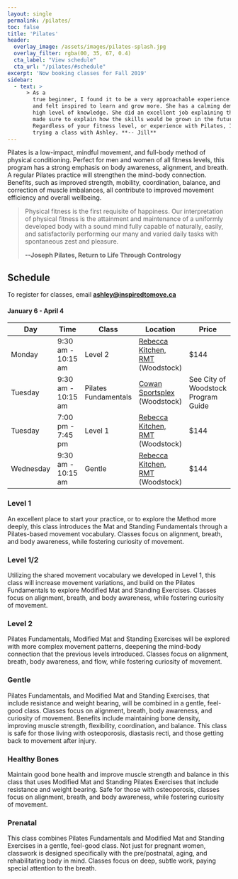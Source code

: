 ```yaml
---
layout: single
permalink: /pilates/
toc: false
title: 'Pilates'
header:
  overlay_image: /assets/images/pilates-splash.jpg
  overlay_filter: rgba(00, 35, 67, 0.4)
  cta_label: "View schedule"
  cta_url: "/pilates/#schedule"
excerpt: 'Now booking classes for Fall 2019'
sidebar:
  - text: > 
      > As a
        true beginner, I found it to be a very approachable experience. I enjoyed our session,
        and felt inspired to learn and grow more. She has a calming demeanour, and a very
        high level of knowledge. She did an excellent job explaining the fundamentals, but
        made sure to explain how the skills would be grown in the future. 
        Regardless of your fitness level, or experience with Pilates, I highly recommend
        trying a class with Ashley. **-- Jill**
---
```


Pilates is a low-impact, mindful movement, and full-body method of physical conditioning. Perfect for men and women of all fitness levels, this program has a strong emphasis on body awareness, alignment, and breath. A regular Pilates practice will strengthen the mind-body connection. Benefits, such as improved strength, mobility, coordination, balance, and correction of muscle imbalances, all contribute to improved movement efficiency and overall wellbeing.

> Physical fitness is the first requisite of happiness. Our interpretation of physical fitness is the attainment and maintenance of a uniformly developed body with a sound mind fully capable of naturally, easily, and satisfactorily performing our many and varied daily tasks with spontaneous zest and pleasure.
>
> **--Joseph Pilates, Return to Life Through Contrology**



## Schedule

To register for classes, email **[ashley@inspiredtomove.ca](mailto:ashley@inspiredtomove.ca)**


#### January 6 - April 4

| Day |Time | Class | Location | Price | Notes |
| --- |---- | ----- | -------- | ----- | ----- |
| Monday | 9:30 am - 10:15 am | Level 2 | [Rebecca Kitchen, RMT](http://www.rebecca-rmt.com) (Woodstock) | $144 | 
| Tuesday | 9:30 am - 10:15 am | Pilates Fundamentals | [Cowan Sportsplex](https://facilities.cityofwoodstock.ca/Home/Detail?Id=d313e804-0975-49bf-92bf-739e8b851642) (Woodstock) | See City of Woodstock Program Guide | *Registration via City of Woodstock*
| Tuesday | 7:00 pm - 7:45 pm | Level 1 | [Rebecca Kitchen, RMT](http://www.rebecca-rmt.com) (Woodstock) | $144 |   
| Wednesday | 9:30 am - 10:15 am | Gentle | [Rebecca Kitchen, RMT](http://www.rebecca-rmt.com) (Woodstock) | $144 |  

### Level 1

An excellent place to start your practice, or to explore the Method more deeply, this class introduces the Mat and Standing Fundamentals through a Pilates-based movement vocabulary. Classes focus on alignment, breath, and body awareness, while fostering curiosity of movement. 

### Level 1/2

Utilizing the shared movement vocabulary we developed in Level 1, this class will increase movement variations, and build on the Pilates Fundamentals to explore Modified Mat and Standing Exercises. Classes focus on alignment, breath, and body awareness, while fostering curiosity of movement. 

### Level 2

Pilates Fundamentals, Modified Mat and Standing Exercises will be explored with more complex movement patterns, deepening the mind-body connection that the previous levels introduced. Classes focus on alignment, breath, body awareness, and flow, while fostering curiosity of movement.

### Gentle

Pilates Fundamentals, and Modified Mat and Standing Exercises, that include resistance and weight bearing, will be combined in a gentle, feel-good class. Classes focus on alignment, breath, body awareness, and curiosity of movement. Benefits include maintaining bone density, improving muscle strength, flexibility, coordination, and balance. This class is safe for those living with osteoporosis, diastasis recti, and those getting back to movement after injury.

### Healthy Bones

Maintain good bone health and improve muscle strength and balance in this class that uses Modified Mat and Standing Pilates Exercises that include resistance and weight bearing. Safe for those with osteoporosis, classes focus on alignment, breath, and body awareness, while fostering curiosity of movement.

### Prenatal

This class combines Pilates Fundamentals and Modified Mat and Standing Exercises in a gentle, feel-good class. Not just for pregnant women, classwork is designed specifically with the pre/postnatal, aging, and rehabilitating body in mind. Classes focus on deep, subtle work, paying special attention to the breath. 
